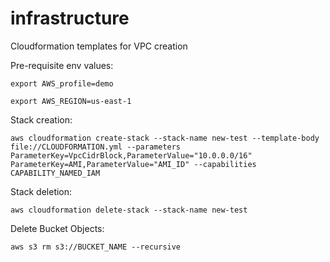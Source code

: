 # infrastructure
Cloudformation templates for VPC creation

Pre-requisite env values:

`export AWS_profile=demo`

`export AWS_REGION=us-east-1`

Stack creation:

`aws cloudformation create-stack --stack-name new-test --template-body file://CLOUDFORMATION.yml --parameters ParameterKey=VpcCidrBlock,ParameterValue="10.0.0.0/16" ParameterKey=AMI,ParameterValue="AMI_ID" --capabilities CAPABILITY_NAMED_IAM`

Stack deletion:

`aws cloudformation delete-stack --stack-name new-test`

Delete Bucket Objects:

`aws s3 rm s3://BUCKET_NAME --recursive`
